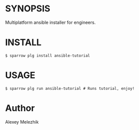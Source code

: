 # SYNOPSIS

Multiplatform ansible installer for engineers.

# INSTALL

    $ sparrow plg install ansible-tutorial

# USAGE

    $ sparrow plg run ansible-tutorial # Runs tutorial, enjoy!

# Author

Alexey Melezhik

